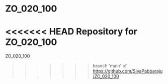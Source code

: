 # ZO_020_100
<<<<<<< HEAD
Repository for ZO_020_100
=======
ZO_020_100
>>>>>>> branch 'main' of https://github.com/SivaPabbaraju/ZO_020_100
